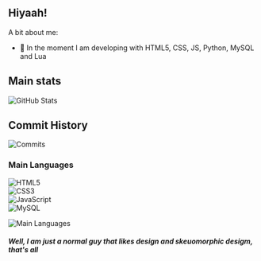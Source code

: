 
## Hiyaah!

A bit about me:

- 🍒 In the moment I am developing with HTML5, CSS, JS, Python, MySQL and Lua

## Main stats
![GitHub Stats](https://github-readme-stats.vercel.app/api?username=azzynovais&show_icons=true&theme=transparent&locale=pt-br)

## Commit History
![Commits](https://github-readme-streak-stats.herokuapp.com/?user=azzynovais&theme=transparent&locale=pt-br)

### Main Languages

![HTML5](https://img.shields.io/badge/HTML5-E34F26?style=for-the-badge&logo=html5&logoColor=white)  
![CSS3](https://img.shields.io/badge/CSS3-1572B6?style=for-the-badge&logo=css3&logoColor=white)  
![JavaScript](https://img.shields.io/badge/JavaScript-F7DF1E?style=for-the-badge&logo=javascript&logoColor=black)  
![MySQL](https://img.shields.io/badge/MySQL-00758F?style=for-the-badge&logo=mysql&logoColor=white)   

![Main Languages](https://github-readme-stats.vercel.app/api/top-langs/?username=azzynovais&theme=transparent&locale=pt-br)

##### Well, I am just a normal guy that likes design and skeuomorphic desigm, that's all

